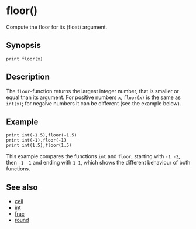# floor()

Compute the floor for its (float) argument.

## Synopsis

```basic
print floor(x)
```

## Description

The ```floor```-function returns the largest integer number, that is smaller or equal than its argument. For positive numbers ```x```, ```floor(x)``` is the same as ```int(x)```; for negaive numbers it can be different (see the example below).

## Example

```basic
print int(-1.5),floor(-1.5)
print int(-1),floor(-1)
print int(1.5),floor(1.5)
```

This example compares the functions ```int``` and ```floor```, starting with ```-1 -2```, then ```-1 -1``` and ending with ```1 1```, which shows the different behaviour of both functions.

## See also

 * [ceil](ceil.html)
 * [int](int.html)
 * [frac](frac.html)
 * [round](round.html)
